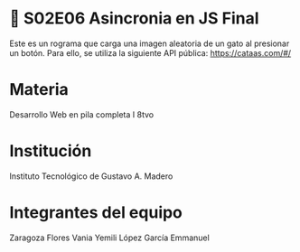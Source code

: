 # 🎯 S02E06 Asincronia en JS Final

Este es un rograma que carga una imagen aleatoria de un gato al presionar un botón. Para ello, se utiliza la siguiente API pública: https://cataas.com/#/

# Materia

Desarrollo Web en pila completa I
8tvo
# Institución

Instituto Tecnológico de Gustavo A. Madero

# Integrantes del equipo

Zaragoza Flores Vania Yemili
López García Emmanuel
